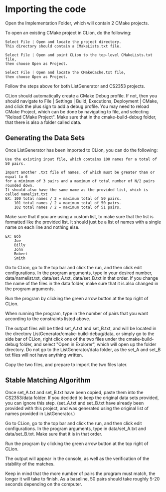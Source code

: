 # Importing the code
Open the Implementation Folder, which will contain 2 CMake projects.

To open an existing CMake project in CLion, do the following:

    Select File | Open and locate the project directory. 
    This directory should contain a CMakeLists.txt file.

    Select File | Open and point CLion to the top-level CMakeLists.txt file, 
    then choose Open as Project.

    Select File | Open and locate the CMakeCache.txt file, 
    then choose Open as Project.

Follow the steps above for both ListGenerator and CS2353 projects.

CLion should automatically create a CMake Debug profile. If not, then you should navigate to File | Settings | Build, Executions, Deployment | CMake, and click the plus sign to add a debug profile. You may need to reload CMake Project, which can be done by navigating to file, and selecting "Reload CMake Project". Make sure that in the cmake-build-debug folder, that there is also a folder called data.

## Generating the Data Sets

Once ListGenerator has been imported to CLion, you can do the following:

    Use the existing input file, which contains 100 names for a total of 50 pairs.

    Import another .txt file of names, of which must be greater than or equal to 6 
    for a minimum of 3 pairs and a maximum of total number of N/2 pairs rounded down. 
    It should also have the same name as the provided list, which is called namelist.txt
    EX: 100 total names / 2 = maximum total of 50 pairs. 
        101 total names / 2 = maximum total of 50 pairs. 
        102 total names / 2 = maximum total of 51 pairs.

Make sure that if you are using a custom list, to make sure that the list is formatted like the provided list. It should just be a list of names with a single name on each line and nothing else.

    EX: Bob
        Joe
        Billy
        John
        Robert
        Smith

Go to CLion, go to the top bar and click the run, and then click edit configurations. In the program arguments, type in your desired number, data/namelist.txt, data/set_A.txt, data/set_B.txt in that order. If you change the name of the files in the data folder, make sure that it is also changed in the program arguments.

Run the program by clicking the green arrow button at the top right of CLion.

When running the program, type in the number of pairs that you want according to the constraints listed above.

The output files will be titled set_A.txt and set_B.txt, and will be located in the directory ListGenerator/cmake-build-debug/data, or simply go to the side bar of CLion, right click one of the two files under the cmake-build-debug folder, and select "Open in Explorer", which will open up the folder directory. Do not go to the ListGenerator/data folder, as the set_A and set_B txt files will not have anything written.

Copy the two files, and prepare to import the two files later.

## Stable Matching Algorithm

Once set_A.txt and set_B.txt have been copied, paste them into the CS2353/data folder. If you decided to keep the original data sets provided, you can ignore this step. (set_A.txt and set_B.txt have already been provided with this project, and was generated using the original list of names provided in ListGenerator.)

Go to CLion, go to the top bar and click the run, and then click edit configurations. In the program arguments, type in data/set_A.txt and data/set_B.txt. Make sure that it is in that order.

Run the program by clicking the green arrow button at the top right of CLion.

The output will appear in the console, as well as the verification of the stability of the matches.

Keep in mind that the more number of pairs the program must match, the longer it will take to finish. As a baseline, 50 pairs should take roughly 5-20 seconds depending on the computer.
